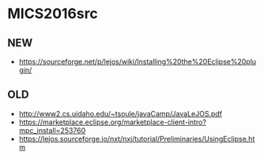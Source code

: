 # MICS2016src

## NEW
- https://sourceforge.net/p/lejos/wiki/Installing%20the%20Eclipse%20plugin/

## OLD
- http://www2.cs.uidaho.edu/~tsoule/javaCamp/JavaLeJOS.pdf
- https://marketplace.eclipse.org/marketplace-client-intro?mpc_install=253760
- https://lejos.sourceforge.io/nxt/nxj/tutorial/Preliminaries/UsingEclipse.htm